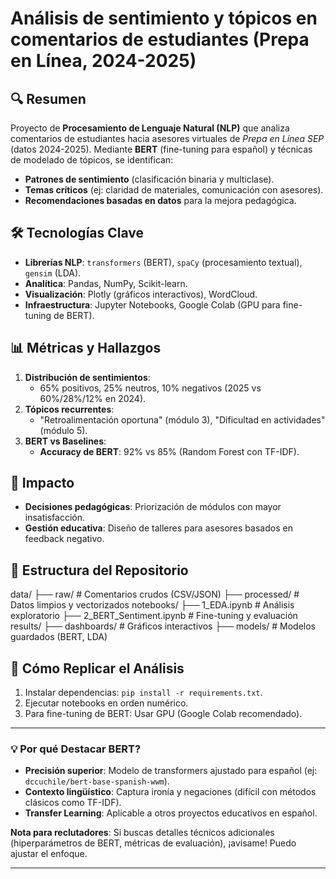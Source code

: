 # Análisis de sentimiento y tópicos en comentarios de estudiantes (Prepa en Línea, 2024-2025)  

## 🔍 Resumen  
Proyecto de **Procesamiento de Lenguaje Natural (NLP)** que analiza comentarios de estudiantes hacia asesores virtuales de *Prepa en Línea SEP* (datos 2024-2025). Mediante **BERT** (fine-tuning para español) y técnicas de modelado de tópicos, se identifican:  
- **Patrones de sentimiento** (clasificación binaria y multiclase).  
- **Temas críticos** (ej: claridad de materiales, comunicación con asesores).  
- **Recomendaciones basadas en datos** para la mejora pedagógica.  

## 🛠️ Tecnologías Clave  
- **Librerías NLP**: `transformers` (BERT), `spaCy` (procesamiento textual), `gensim` (LDA).  
- **Analítica**: Pandas, NumPy, Scikit-learn.  
- **Visualización**: Plotly (gráficos interactivos), WordCloud.  
- **Infraestructura**: Jupyter Notebooks, Google Colab (GPU para fine-tuning de BERT).  

## 📊 Métricas y Hallazgos  
1. **Distribución de sentimientos**:  
   - 65% positivos, 25% neutros, 10% negativos (2025 vs 60%/28%/12% en 2024).  
2. **Tópicos recurrentes**:  
   - "Retroalimentación oportuna" (módulo 3), "Dificultad en actividades" (módulo 5).  
3. **BERT vs Baselines**:  
   - **Accuracy de BERT**: 92% vs 85% (Random Forest con TF-IDF).  

## 🎯 Impacto  
- **Decisiones pedagógicas**: Priorización de módulos con mayor insatisfacción.  
- **Gestión educativa**: Diseño de talleres para asesores basados en feedback negativo.  

## 📂 Estructura del Repositorio  

data/
├── raw/ # Comentarios crudos (CSV/JSON)
├── processed/ # Datos limpios y vectorizados
notebooks/
├── 1_EDA.ipynb # Análisis exploratorio
├── 2_BERT_Sentiment.ipynb # Fine-tuning y evaluación
results/
├── dashboards/ # Gráficos interactivos
├── models/ # Modelos guardados (BERT, LDA)

## 📌 Cómo Replicar el Análisis  
1. Instalar dependencias: `pip install -r requirements.txt`.  
2. Ejecutar notebooks en orden numérico.  
3. Para fine-tuning de BERT: Usar GPU (Google Colab recomendado).  

---

### 💡 **Por qué Destacar BERT?**  
- **Precisión superior**: Modelo de transformers ajustado para español (ej: `dccuchile/bert-base-spanish-wwm`).  
- **Contexto lingüístico**: Captura ironía y negaciones (difícil con métodos clásicos como TF-IDF).  
- **Transfer Learning**: Aplicable a otros proyectos educativos en español.  

**Nota para reclutadores**: Si buscas detalles técnicos adicionales (hiperparámetros de BERT, métricas de evaluación), ¡avísame! Puedo ajustar el enfoque.  

--- 

